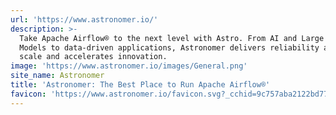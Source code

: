 ```yaml
---
url: 'https://www.astronomer.io/'
description: >-
  Take Apache Airflow® to the next level with Astro. From AI and Large Language
  Models to data-driven applications, Astronomer delivers reliability at any
  scale and accelerates innovation.
image: 'https://www.astronomer.io/images/General.png'
site_name: Astronomer
title: 'Astronomer: The Best Place to Run Apache Airflow®'
favicon: 'https://www.astronomer.io/favicon.svg?_cchid=9c757aba2122bd77699d0b55ce381f6c'
---
```



